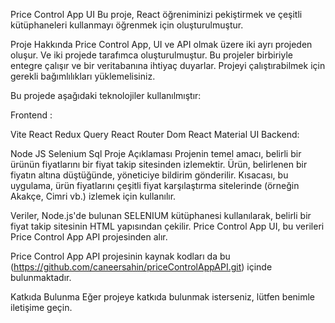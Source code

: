 Price Control App UI
Bu proje, React öğreniminizi pekiştirmek ve çeşitli kütüphaneleri kullanmayı öğrenmek için oluşturulmuştur.

Proje Hakkında
Price Control App, UI ve API olmak üzere iki ayrı projeden oluşur. Ve iki projede tarafımca oluşturulmuştur. Bu projeler birbiriyle entegre çalışır ve bir veritabanına ihtiyaç duyarlar. Projeyi çalıştırabilmek için gerekli bağımlılıkları yüklemelisiniz.

Bu projede aşağıdaki teknolojiler kullanılmıştır:

Frontend :

Vite
React
Redux Query
React Router Dom
React Material UI
Backend:

Node JS
Selenium
Sql
Proje Açıklaması
Projenin temel amacı, belirli bir ürünün fiyatlarını bir fiyat takip sitesinden izlemektir. Ürün, belirlenen bir fiyatın altına düştüğünde, yöneticiye bildirim gönderilir. Kısacası, bu uygulama, ürün fiyatlarını çeşitli fiyat karşılaştırma sitelerinde (örneğin Akakçe, Cimri vb.) izlemek için kullanılır.

Veriler, Node.js'de bulunan SELENIUM kütüphanesi kullanılarak, belirli bir fiyat takip sitesinin HTML yapısından çekilir. Price Control App UI, bu verileri Price Control App API projesinden alır.

Price Control App API projesinin kaynak kodları da bu (https://github.com/caneersahin/priceControlAppAPI.git) içinde bulunmaktadır.

Katkıda Bulunma
Eğer projeye katkıda bulunmak isterseniz, lütfen benimle iletişime geçin.
